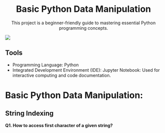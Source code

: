 <div align="center">
  <h1>Basic Python Data Manipulation</h1>
</div>


<div align="center">
This project is a beginner-friendly guide to mastering essential Python programming concepts.
</div>

![](https://media.giphy.com/media/coxQHKASG60HrHtvkt/giphy.gif)



## Tools

- Programming Language: Python
- Integrated Development Environment (IDE): Jupyter Notebook: Used for interactive computing and code documentation.


# Basic Python Data Manipulation: 

## String Indexing

**Q1. How to access first character of a given string?**
